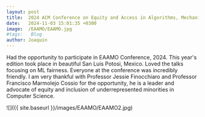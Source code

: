 ```yaml
---
layout: post
title:  2024 ACM Conference on Equity and Access in Algorithms, Mechanisms, and Optimization
date:   2024-11-03 15:01:35 +0300
image:  /EAAMO/EAAMO.jpg
#tags:   Blog
author: Joaquin
---
```


Had the opportunity to participate in EAAMO Conference, 2024. This year's edition took place in beautiful San Luis Potosi, Mexico. Loved the talks focusing on ML fairness. Everyone at the conference was incredibly friendly. I am very thankful with Professor Jessie Finocchiaro and Professor Francisco Marmolejo Cossio for the opportunity, he is a leader and advocate of equity and inclusion of underrepresented minorities in Computer Science. 


![]({{ site.baseurl }}/images/EAAMO/EAAMO2.jpg)




